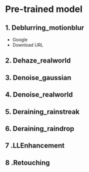 # Pre-trained model  
## 1. Deblurring_motionblur  
- Google  
- Download URL  

## 2. Dehaze_realworld  
## 3. Denoise_gaussian  
## 4. Denoise_realworld  
## 5. Deraining_rainstreak  
## 6. Deraining_raindrop  
## 7 .LLEnhancement  
## 8 .Retouching  
